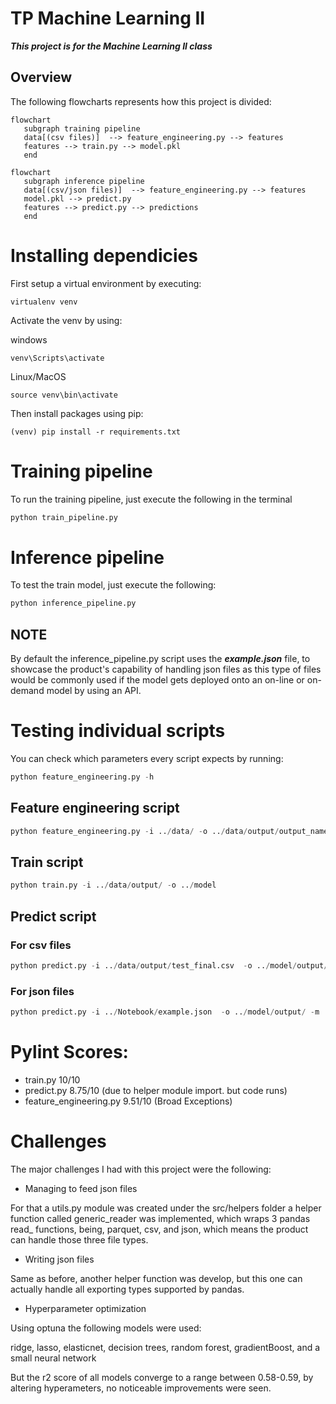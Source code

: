 

# TP Machine Learning II

***This project is for the Machine Learning II class***

## Overview

The following flowcharts represents how this project is divided:

``` mermaid
flowchart 
   subgraph training pipeline
   data[(csv files)]  --> feature_engineering.py --> features
   features --> train.py --> model.pkl
   end
``` 

``` mermaid
flowchart 
   subgraph inference pipeline
   data[(csv/json files)]  --> feature_engineering.py --> features
   model.pkl --> predict.py 
   features --> predict.py --> predictions
   end
```

# Installing dependicies

First setup a virtual environment by executing:

```console 
virtualenv venv
```

Activate the venv by using:

windows
```console
venv\Scripts\activate 
```

Linux/MacOS
``` console
source venv\bin\activate
```

Then install packages using pip:

``` console
(venv) pip install -r requirements.txt
```


# Training pipeline

To run the training pipeline, just execute the following in the terminal

``` python
python train_pipeline.py 
```

# Inference pipeline

To test the train model, just execute the following:
``` python
python inference_pipeline.py
```

## **NOTE**

By default the inference_pipeline.py script uses the ***example.json*** file, to showcase the product's capability of handling json files as this type of files would be commonly used if the model gets deployed onto an on-line or on-demand model by using an API.

# Testing individual scripts

You can check which parameters every script expects by running: 

```python
python feature_engineering.py -h
```

## Feature engineering script

``` python
python feature_engineering.py -i ../data/ -o ../data/output/output_name
```

## Train script

``` python
python train.py -i ../data/output/ -o ../model
```

## Predict script


### For **csv** files
``` python
python predict.py -i ../data/output/test_final.csv  -o ../model/output/ -m ../model/
```

### For **json** files
``` python
python predict.py -i ../Notebook/example.json  -o ../model/output/ -m ../model/
```

# Pylint Scores:

   - train.py 10/10
   - predict.py 8.75/10 (due to helper module import. but code runs)
   - feature_engineering.py 9.51/10 (Broad Exceptions)
# Challenges

The major challenges I had with this project were the following:

- Managing to feed json files

For that a utils.py module was created under the src/helpers folder
a  helper function called generic_reader was implemented, which wraps 3 pandas read_ functions, being, parquet, csv, and json, which means the product can handle those three file types.

- Writing json files

Same as before, another helper function was develop, but this one can actually handle all exporting types supported by pandas.

- Hyperparameter optimization

Using optuna the following models were used:

ridge, lasso, elasticnet, decision trees, random forest, gradientBoost, and a small neural network 

But the r2 score of all models converge to a range between 0.58-0.59, by altering hyperameters, no noticeable improvements were seen.


